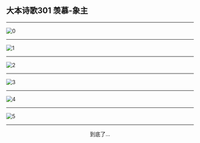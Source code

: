 
## 大本诗歌301 羡慕-象主
        
<div id="aplayer0"></div>

---

<img alt="0" data-original="/data/d0301/0">

---

<img alt="1" data-original="/data/d0301/1">

---

<img alt="2" data-original="/data/d0301/2">

---

<img alt="3" data-original="/data/d0301/3">

---

<img alt="4" data-original="/data/d0301/4">

---

<img alt="5" data-original="/data/d0301/5">

---

<p style="text-align: center">到底了...</p>

<script src="/js/dist-view.js"></script>

<script>
MAIN.id = 'd0301';
        
const ap0 = new APlayer({
    container: document.getElementById('aplayer0'),
    volume: 1,
    loop: 'none',
    preload: 'none',
    audio: [{
        name: '大本诗歌301.mp3',
        artist: '大本诗歌',
        url: 'https://res.wx.qq.com/voice/getvoice?mediaid=MzI0NTk3MDM5M18yMjQ3NDkxMjE5',
        cover: '/favicon'
    }]
});
</script>
